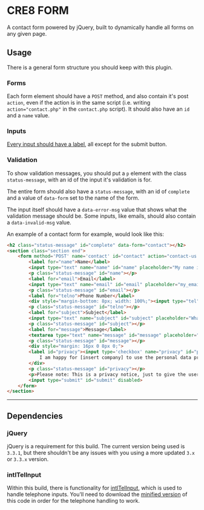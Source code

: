 # CRE8 FORM

A contact form powered by jQuery, built to dynamically handle all forms on any given page.

## Usage

There is a general form structure you should keep with this plugin.

### Forms

Each form element should have a `POST` method, and also contain it's post `action`, even if the action is in the same script (i.e. writing `action="contact.php"` in the `contact.php` script). It should also have an `id` and a `name` value.

### Inputs

[Every input should have a label](https://www.w3.org/TR/html401/interact/forms.html#h-17.9), all except for the submit button.

### Validation

To show validation messages, you should put a `p` element with the class `status-message`, with an id of the input it's validation is for.

The entire form should also have a `status-message`, with an id of `complete` and a value of `data-form` set to the name of the form.

The input itself should have a `data-error-msg` value that shows what the validation message should be. Some inputs, like emails, should also contain a `data-invalid-msg` value.

An example of a contact form for example, would look like this:

```html
<h2 class="status-message" id="complete" data-form="contact"></h2>
<section class="section end">
    <form method='POST' name='contact' id="contact" action="contact-us.php">
        <label for="name">Name</label>
        <input type="text" name="name" id="name" placeholder="My name is..." data-error-msg="Please enter your name">
        <p class="status-message" id="name"></p>
        <label for="email">Email</label>
        <input type="text" name="email" id="email" placeholder="my_email@address.com..." data-invalid-msg="Please enter a valid email address" data-error-msg="Please enter your email"> 
        <p class="status-message" id="email"></p>
        <label for="telno">Phone Number</label>
        <div style="margin-bottom: 8px; width: 100%;"><input type="tel" name="telno" id="telno" data-error-msg="Please enter your phone number"></div> 
        <p class="status-message" id="telno"></p>
        <label for="subject">Subject</label>
        <input type="text" name="subject" id="subject" placeholder="What are you getting in touch about?.." data-error-msg="Please enter a subject line"> 
        <p class="status-message" id="subject"></p>
        <label for="message">Message</label>
        <textarea type="text" name="message" id="message" placeholder="Tell us in a little more detail..." data-error-msg="Please enter a detailed message"></textarea>
        <p class="status-message" id="message"></p>
        <div style="margin: 16px 0 8px 0;">        
        <label id="privacy"><input type='checkbox' name="privacy" id="privacy" data-privacy="true" data-error-msg="Please accept our privacy terms">
            I am happy for [insert company] to use the personal data provided above to contact me regarding my query.</label>        
        </div>
        <p class="status-message" id="privacy"></p>
        <p>Please note: This is a privacy notice, just to give the user more information about how you store their data. You should direct them to some form of privacy policy after which.</p>
        <input type="submit" id="submit" disabled>
    </form>
</section>
```

---

## Dependencies

### jQuery

jQuery is a requirement for this build. The current version being used is `3.3.1`, but there shouldn't be any issues with you using a more updated `3.x` or `3.3.x` version.

### intlTelInput

Within this build, there is functionality for [intlTelInput](https://github.com/jackocnr/intl-tel-input), which is used to handle telephone inputs. You'll need to download the [minified version](https://github.com/jackocnr/intl-tel-input/blob/master/build/js/intlTelInput.min.js) of this code in order for the telephone handling to work.